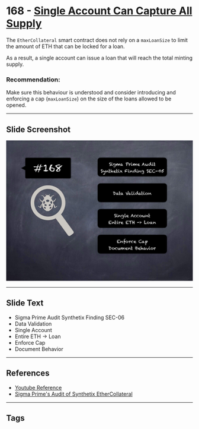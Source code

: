
# 168 - [Single Account Can Capture All Supply](./Single%20Account%20Can%20Capture%20All%20Supply.md)

The `EtherCollateral` smart contract does not rely on a `maxLoanSize` to limit the amount of ETH that can be locked for a loan. 

As a result, a single account can issue a loan that will reach the total minting supply.

### Recommendation:
Make sure this behaviour is understood and consider introducing and enforcing a cap (`maxLoanSize`) on the size of the loans allowed to be opened.
___
## Slide Screenshot
![168.png](../../images/8.%20Audit%20Findings%20201/168.png)
___
## Slide Text
- Sigma Prime Audit Synthetix Finding SEC-06
- Data Validation
- Single Account
- Entire ETH -> Loan
- Enforce Cap
- Document Behavior
___
## References
- [Youtube Reference](https://youtu.be/poxzr4-srn0?t=420)
- [Sigma Prime's Audit of Synthetix EtherCollateral](https://github.com/sigp/public-audits/blob/master/synthetix/ethercollateral/review.pdf)
___
## Tags
